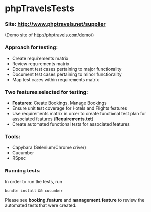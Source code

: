 # phpTravelsTests

### Site: http://www.phptravels.net/supplier
(Demo site of http://phptravels.com/demo/)

### Approach for testing:
* Create requirements matrix
* Review requirements matrix
* Document test cases pertaining to major functionality
* Document test cases pertaining to minor functionality
* Map test cases within requirements matrix

### Two features selected for testing:
* **Features:** Create Bookings, Manage Bookings
* Ensure unit test coverage for Hotels and Flights features
* Use requirements matrix in order to create functional test plan for associated features (**Requirements.txt**)
* Create automated functional tests for associated features

### Tools:
* Capybara (Selenium/Chrome driver)
* Cucumber
* RSpec

### Running tests:
In order to run the tests, run
```
bundle install && cucumber
```

Please see **booking.feature** and **management.feature** to review the automated tests that were created.